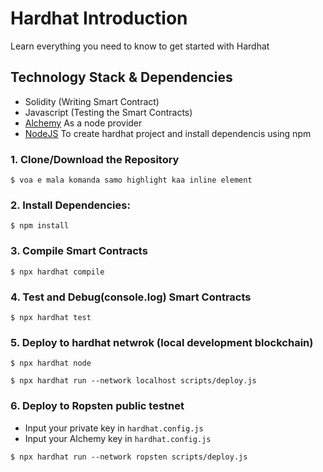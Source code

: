 # Hardhat Introduction
Learn everything you need to know to get started with Hardhat

## Technology Stack & Dependencies

- Solidity (Writing Smart Contract)
- Javascript (Testing the Smart Contracts)
- [Alchemy](https://www.alchemy.com/) As a node provider
- [NodeJS](https://nodejs.org/en/) To create hardhat project and install dependencis using npm

### 1. Clone/Download the Repository

`$ voa e mala komanda samo highlight kaa inline element`

### 2. Install Dependencies:
```
$ npm install
```

### 3. Compile Smart Contracts
```
$ npx hardhat compile
```

### 4. Test and Debug(console.log) Smart Contracts
```
$ npx hardhat test
```

### 5. Deploy to hardhat netwrok (local development blockchain)
```
$ npx hardhat node
```
```
$ npx hardhat run --network localhost scripts/deploy.js
```

### 6. Deploy to Ropsten public testnet
- Input your private key in `hardhat.config.js`
- Input your Alchemy key in `hardhat.config.js`
```
$ npx hardhat run --network ropsten scripts/deploy.js
```
